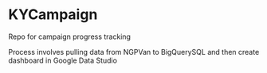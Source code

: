 # KYCampaign
Repo for campaign progress tracking

Process involves pulling data from NGPVan to BigQuerySQL and then create dashboard in Google Data Studio
